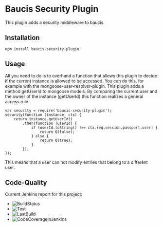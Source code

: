 # Baucis Security Plugin
This plugin adds a security middleware to baucis.

Installation
-------------

```
npm install baucis-security-plugin
```

Usage
---------

All you need to do is to overhand a function that allows this plugin to decide if the current instance is allowed
to be accessed. You can do this, for example with the mongoose-user-resolver-plugin.
This plugin adds a method getUserId to mongoose models. By comparing the current user and the owner 
of the instance (getUserId) this function realizes a general access rule.

```
var security = require('baucis-security-plugin');
security(function (instance, ctx) {
    return instance.getUserId()
        .then(function (userId) {
            if (userId.toString() !== ctx.req.session.passport.user) {
                return Q(false);
            } else {
                return Q(true);
            }
        });
});
```

This means that a user can not modify entries that belong to a different user.

Code-Quality
-------------

Current Jenkins report for this project:
- ![BuildStatus](http://jenkins.tomm-apps.de/buildStatus/icon?job=baucis-security-plugin)
- ![Test](http://jenkins.tomm-apps.de:3434/badge/baucis-security-plugin/test)
- ![LastBuild](http://jenkins.tomm-apps.de:3434/badge/baucis-security-plugin/lastbuild)
- ![CodeCoverageInJenkins](http://jenkins.tomm-apps.de:3434/badge/baucis-security-plugin/coverage)
